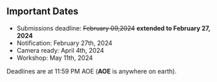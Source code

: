 

## Important Dates

- Submissions deadline:        ~~February 09,2024~~ **extended to February 27, 2024**
- Notification:                February 27th, 2024
- Camera ready:     		April 4th, 2024
- Workshop:                     May 11th, 2024

Deadlines are at 11:59 PM AOE (**AOE** is anywhere on earth).
